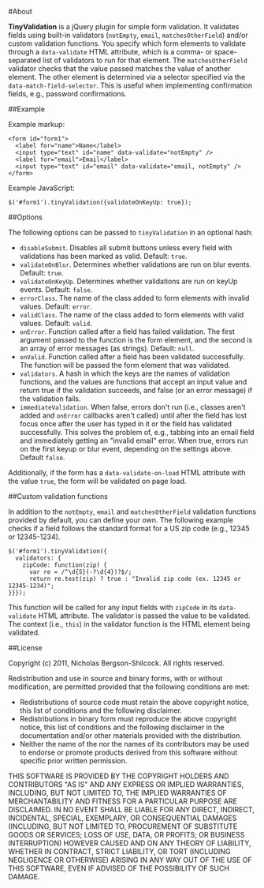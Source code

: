 #About

**TinyValidation** is a jQuery plugin for simple form validation. It validates fields using built-in validators (`notEmpty`, `email`, `matchesOtherField`) and/or custom validation functions. You specify which form elements to validate through a `data-validate` HTML attribute, which is a comma- or space-separated list of validators to run for that element. The `matchesOtherField` validator checks that the value passed matches the value of another element. The other element is determined via a selector specified via the `data-match-field-selector`. This is useful when implementing confirmation fields, e.g., password confirmations.

##Example

Example markup:

    <form id="form1">
      <label for="name">Name</label>
      <input type="text" id="name" data-validate="notEmpty" />
      <label for="email">Email</label>
      <input type="text" id="email" data-validate="email, notEmpty" />
    </form>

Example JavaScript:
  
    $('#form1').tinyValidation({validateOnKeyUp: true});


##Options

The following options can be passed to `tinyValidation` in an optional hash:

  * `disableSubmit`. Disables all submit buttons unless every field with validations has been marked as valid. Default: `true`.
  * `validateOnBlur`. Determines whether validations are run on blur events. Default: `true`.
  * `validateOnKeyUp`. Determines whether validations are run on keyUp events. Default: `false`.
  * `errorClass`. The name of the class added to form elements with invalid values. Default: `error`.
  * `validClass`. The name of the class added to form elements with valid values. Default: `valid`.
  * `onError`. Function called after a field has failed validation. The first argument passed to the function is the form element, and the second is an array of error messages (as strings). Default: `null`.
  * `onValid`. Function called after a field has been validated successfully. The function will be passed the form element that was validated.
  * `validators`. A hash in which the keys are the names of validation functions, and the values are functions that accept an input value and return true if the validation succeeds, and false (or an error message) if the validation fails.
  * `immediateValidation`. When false, errors don't run (i.e., classes aren't added and `onError` callbacks aren't called) until after the field has lost focus once after the user has typed in it or the field has validated successfully. This solves the problem of, e.g., tabbing into an email field and immediately getting an "invalid email" error. When true, errors run on the first keyup or blur event, depending on the settings above. Default `false`.

Additionally, if the form has a `data-validate-on-load` HTML attribute with the value `true`, the form will be validated on page load.

##Custom validation functions

In addition to the `notEmpty`, `email` and `matchesOtherField` validation functions provided by default, you can define your own. The following example checks if a field follows the standard format for a US zip code (e.g., 12345 or 12345-1234).

    $('#form1').tinyValidation({
      validators: {
        zipCode: function(zip) {
          var re = /^\d{5}(-?\d{4})?$/;
          return re.test(zip) ? true : "Invalid zip code (ex. 12345 or 12345-1234)";
    }}});

This function will be called for any input fields with `zipCode` in its `data-validate` HTML attribute. The validator is passed the value to be validated. The context (i.e., `this`) in the validator function is the HTML element being validated.

##License

Copyright (c) 2011, Nicholas Bergson-Shilcock.
All rights reserved.

Redistribution and use in source and binary forms, with or without
modification, are permitted provided that the following conditions are met:

  * Redistributions of source code must retain the above copyright
    notice, this list of conditions and the following disclaimer.
  * Redistributions in binary form must reproduce the above copyright
    notice, this list of conditions and the following disclaimer in the
    documentation and/or other materials provided with the distribution.
  * Neither the name of the <organization> nor the
    names of its contributors may be used to endorse or promote products
    derived from this software without specific prior written permission.

THIS SOFTWARE IS PROVIDED BY THE COPYRIGHT HOLDERS AND CONTRIBUTORS "AS IS" AND
ANY EXPRESS OR IMPLIED WARRANTIES, INCLUDING, BUT NOT LIMITED TO, THE IMPLIED
WARRANTIES OF MERCHANTABILITY AND FITNESS FOR A PARTICULAR PURPOSE ARE
DISCLAIMED. IN NO EVENT SHALL <COPYRIGHT HOLDER> BE LIABLE FOR ANY
DIRECT, INDIRECT, INCIDENTAL, SPECIAL, EXEMPLARY, OR CONSEQUENTIAL DAMAGES
(INCLUDING, BUT NOT LIMITED TO, PROCUREMENT OF SUBSTITUTE GOODS OR SERVICES;
LOSS OF USE, DATA, OR PROFITS; OR BUSINESS INTERRUPTION) HOWEVER CAUSED AND
ON ANY THEORY OF LIABILITY, WHETHER IN CONTRACT, STRICT LIABILITY, OR TORT
(INCLUDING NEGLIGENCE OR OTHERWISE) ARISING IN ANY WAY OUT OF THE USE OF THIS
SOFTWARE, EVEN IF ADVISED OF THE POSSIBILITY OF SUCH DAMAGE.
